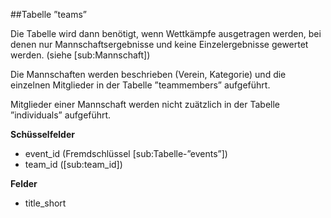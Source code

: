 ##Tabelle ”teams” 

Die Tabelle wird dann benötigt, wenn Wettkämpfe ausgetragen werden, bei denen nur Mannschaftsergebnisse und keine Einzelergebnisse gewertet werden. (siehe [sub:Mannschaft])

Die Mannschaften werden beschrieben (Verein, Kategorie) und die einzelnen Mitglieder in der Tabelle ”teammembers” aufgeführt.

Mitglieder einer Mannschaft werden nicht zuätzlich in der Tabelle ”individuals” aufgeführt.

**Schüsselfelder**

* event_id (Fremdschlüssel [sub:Tabelle-”events”])
* team_id ([sub:team_id])

**Felder**

* title_short
